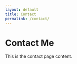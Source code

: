 ```yaml
---
layout: default
title: Contact
permalink: /contact/
---
```

# Contact Me
This is the contact page content.
